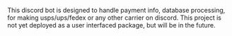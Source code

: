 This discord bot is designed to handle payment info, database processing, for making usps/ups/fedex or any other carrier on discord. This project is not yet deployed as a user interfaced package, but will be in the future.
